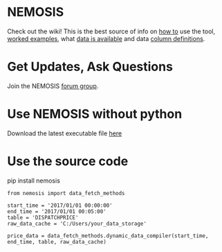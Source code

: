 # NEMOSIS
Check out the wiki! This is the best source of info on [how to](https://github.com/UNSW-CEEM/NEMOSIS/wiki) use the tool, [worked examples](https://github.com/UNSW-CEEM/NEMOSIS/wiki/Worked-Examples), what [data is available](https://github.com/UNSW-CEEM/NEMOSIS/wiki/AEMO-Tables) and data [column definitions](https://github.com/UNSW-CEEM/NEMOSIS/wiki/Column-Summary).  

# Get Updates, Ask Questions
Join the NEMOSIS [forum group](https://groups.google.com/forum/#!forum/nemosis-discuss).

# Use NEMOSIS without python
Download the latest executable file [here](https://github.com/UNSW-CEEM/NEMOSIS/releases)

# Use the source code
pip install nemosis

```
from nemosis import data_fetch_methods

start_time = '2017/01/01 00:00:00'
end_time = '2017/01/01 00:05:00'
table = 'DISPATCHPRICE'
raw_data_cache = 'C:/Users/your_data_storage'

price_data = data_fetch_methods.dynamic_data_compiler(start_time, end_time, table, raw_data_cache)

